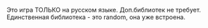 Это игра ТОЛЬКО на русском языке. Доп.библиотек не требует. Единственная библиотека - это random, она уже встроена.
